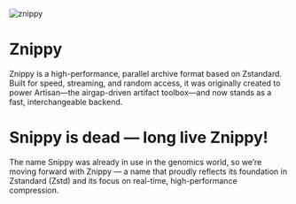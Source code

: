 
![znippy](https://github.com/user-attachments/assets/7db1c1c1-d577-4f87-bfe1-11af6e8c58a0)

# Znippy
Znippy is a high-performance, parallel archive format based on Zstandard. Built for speed, streaming, and random access, it was originally created to power Artisan—the airgap-driven artifact toolbox—and now stands as a fast, interchangeable backend.  

# Snippy is dead — long live Znippy!  
The name Snippy was already in use in the genomics world, so we’re moving forward with Znippy — a name that proudly reflects its foundation in Zstandard (Zstd) and its focus on real-time, high-performance compression. 
